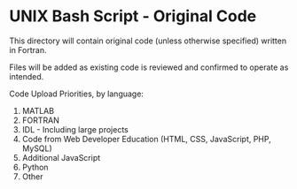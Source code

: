 # UNIX Bash Script - Original Code

This directory will contain original code (unless otherwise specified) written in Fortran.

Files will be added as existing code is reviewed and confirmed to operate as intended.

Code Upload Priorities, by language:

1.  MATLAB
2.  FORTRAN
3.  IDL - Including large projects
4.  Code from Web Developer Education (HTML, CSS, JavaScript, PHP, MySQL)
5.  Additional JavaScript
6.  Python
7.  Other
